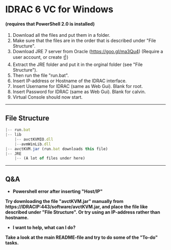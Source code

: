 # IDRAC 6 VC for Windows
#### (requires that PowerShell 2.0 is installed)

1. Download all the files and put them in a folder.
2. Make sure that the files are in the order that is described under "File Structure".
3. Download JRE 7 server from Oracle (https://goo.gl/ma3Qu4) (Require a user account, or create ☝️)
4. Extract the JRE folder and put it in the orginal folder (see "File Structure").
5. Then run the file "run.bat".
6. Insert IP-address or Hostname of the IDRAC interface.
7. Insert Username for IDRAC (same as Web Gui). Blank for root.
8. Insert Password for IDRAC (same as Web Gui). Blank for calvin.
9. Virtual Console should now start.
---
## File Structure

```javascript
|-- run.bat
|-- lib
    |-- avctKVMIO.dll
    |--avmWinLib.dll
|-- avctKVM.jar (run.bat downloads this file)
|-- JRE
    |-- (A lot of files under here)
```

---
## Q&A

* **Powershell error after inserting "Host/IP"**

**Try downloading the file "avctKVM.jar" manually from https://IDRACIP:443/software/avctKVM.jar, and place the file like described under "File Structure". Or try using an IP-address rather than hostname.**

* **I want to help, what can I do?**

**Take a look at the main README-file and try to do some of the "To-do" tasks.**
